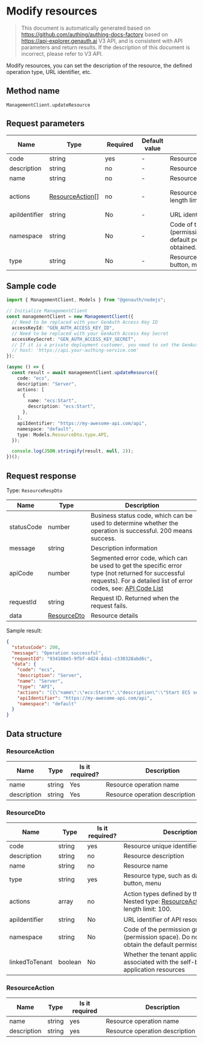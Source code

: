 # Modify resources

<!--
Warning ⚠️:
Do not modify this document directly,
https://github.com/Authing/authing-docs-factory
Use this project to generate
-->

<LastUpdated />

> This document is automatically generated based on https://github.com/authing/authing-docs-factory based on https://api-explorer.genauth.ai V3 API, and is consistent with API parameters and return results. If the description of this document is incorrect, please refer to V3 API.

Modify resources, you can set the description of the resource, the defined operation type, URL identifier, etc.

## Method name

`ManagementClient.updateResource`

## Request parameters

| Name          | Type                                           | <div style="width:80px">Required</div> | <div style="width:60px">Default value</div> | <div style="width:300px">Description</div>                                                                     | <div style="width:200px">Sample value</div>                                                                   |
| ------------- | ---------------------------------------------- | -------------------------------------- | ------------------------------------------- | -------------------------------------------------------------------------------------------------------------- | ------------------------------------------------------------------------------------------------------------- |
| code          | string                                         | yes                                    | -                                           | Resource unique identifier                                                                                     | `ecs`                                                                                                         |
| description   | string                                         | no                                     | -                                           | Resource description                                                                                           | `Server`                                                                                                      |
| name          | string                                         | no                                     | -                                           | Resource name                                                                                                  | `Server`                                                                                                      |
| actions       | <a href="#ResourceAction">ResourceAction[]</a> | no                                     | -                                           | Resource defined action type Array length limit: 100.                                                          | `[{"name":"ecs:Start","description":"Start ECS server"},{"name":"ecs:Stop","description":"Stop ECS server"}]` |
| apiIdentifier | string                                         | No                                     | -                                           | URL identifier of API resource                                                                                 | `https://my-awesome-api.com/api`                                                                              |
| namespace     | string                                         | No                                     | -                                           | Code of the permission group (permission space). If not passed, the default permission group will be obtained. | `default`                                                                                                     |
| type          | string                                         | No                                     | -                                           | Resource type, such as data, API, button, menu                                                                 | `API`                                                                                                         |

## Sample code

```ts
import { ManagementClient, Models } from "@genauth/nodejs";

// Initialize ManagementClient
const managementClient = new ManagementClient({
  // Need to be replaced with your GenAuth Access Key ID
  accessKeyId: "GEN_AUTH_ACCESS_KEY_ID",
  // Need to be replaced with your GenAuth Access Key Secret
  accessKeySecret: "GEN_AUTH_ACCESS_KEY_SECRET",
  // If it is a private deployment customer, you need to set the GenAuth service domain name
  // host: 'https://api.your-authing-service.com'
});

(async () => {
  const result = await managementClient.updateResource({
    code: "ecs",
    description: "Server",
    actions: [
      {
        name: "ecs:Start",
        description: "ecs:Start",
      },
    ],
    apiIdentifier: "https://my-awesome-api.com/api",
    namespace: "default",
    type: Models.ResourceDto.type.API,
  });

  console.log(JSON.stringify(result, null, 2));
})();
```

## Request response

Type: `ResourceRespDto`

| Name       | Type                                   | Description                                                                                                                                                                                                                                                                                                                                    |
| ---------- | -------------------------------------- | ---------------------------------------------------------------------------------------------------------------------------------------------------------------------------------------------------------------------------------------------------------------------------------------------------------------------------------------------- |
| statusCode | number                                 | Business status code, which can be used to determine whether the operation is successful. 200 means success.                                                                                                                                                                                                                                   |
| message    | string                                 | Description information                                                                                                                                                                                                                                                                                                                        |
| apiCode    | number                                 | Segmented error code, which can be used to get the specific error type (not returned for successful requests). For a detailed list of error codes, see: [API Code List](https://api-explorer.genauth.ai/?tag=group/%E5%BC%80%E5%8F%91%E5%87%86%E5%A4%87#tag/%E5%BC%80%E5%8F%91%E5%87%86%E5%A4%87/%E9%94%99%E8%AF%AF%E5%A4%84%E7%90%86/apiCode) |
| requestId  | string                                 | Request ID. Returned when the request fails.                                                                                                                                                                                                                                                                                                   |
| data       | <a href="#ResourceDto">ResourceDto</a> | Resource details                                                                                                                                                                                                                                                                                                                               |

Sample result:

```json
{
  "statusCode": 200,
  "message": "Operation successful",
  "requestId": "934108e5-9fbf-4d24-8da1-c330328abd6c",
  "data": {
    "code": "ecs",
    "description": "Server",
    "name": "Server",
    "type": "API",
    "actions": "[{\"name\":\"ecs:Start\",\"description\":\"Start ECS server\"},{\"name\":\"ecs:Stop\",\"description\":\"Stop ECS server\"}]",
    "apiIdentifier": "https://my-awesome-api.com/api",
    "namespace": "default"
  }
}
```

## Data structure

### <a id="ResourceAction"></a> ResourceAction

| Name        | Type   | <div style="width:80px">Is it required?</div> | <div style="width:300px">Description</div> | <div style="width:200px">Sample value</div> |
| ----------- | ------ | --------------------------------------------- | ------------------------------------------ | ------------------------------------------- |
| name        | string | Yes                                           | Resource operation name                    | `ecs:Start`                                 |
| description | string | Yes                                           | Resource operation description             | `ecs:Start`                                 |

### <a id="ResourceDto"></a> ResourceDto

| Name           | Type    | <div style="width:80px">Is it required?</div> | <div style="width:300px">Description</div>                                                                               | <div style="width:200px">Sample value</div>                                                                   |
| -------------- | ------- | --------------------------------------------- | ------------------------------------------------------------------------------------------------------------------------ | ------------------------------------------------------------------------------------------------------------- |
| code           | string  | yes                                           | Resource unique identifier                                                                                               | `ecs`                                                                                                         |
| description    | string  | no                                            | Resource description                                                                                                     | `Server`                                                                                                      |
| name           | string  | no                                            | Resource name                                                                                                            | `Server`                                                                                                      |
| type           | string  | yes                                           | Resource type, such as data, API, button, menu                                                                           | DATA                                                                                                          |
| actions        | array   | no                                            | Action types defined by the resource Nested type: <a href="#ResourceAction">ResourceAction</a>. Array length limit: 100. | `[{"name":"ecs:Start","description":"Start ECS server"},{"name":"ecs:Stop","description":"Stop ECS server"}]` |
| apiIdentifier  | string  | No                                            | URL identifier of API resource                                                                                           | `https://my-awesome-api.com/api`                                                                              |
| namespace      | string  | No                                            | Code of the permission group (permission space). Do not pass to obtain the default permission group.                     | `default`                                                                                                     |
| linkedToTenant | boolean | No                                            | Whether the tenant application is associated with the self-built application resources                                   |                                                                                                               |

### <a id="ResourceAction"></a> ResourceAction

| Name        | Type   | <div style="width:80px">Is it required</div> | <div style="width:300px">Description</div> | <div style="width:200px">Sample value</div> |
| ----------- | ------ | -------------------------------------------- | ------------------------------------------ | ------------------------------------------- |
| name        | string | yes                                          | Resource operation name                    | `ecs:Start`                                 |
| description | string | yes                                          | Resource operation description             | `ecs:Start`                                 |
